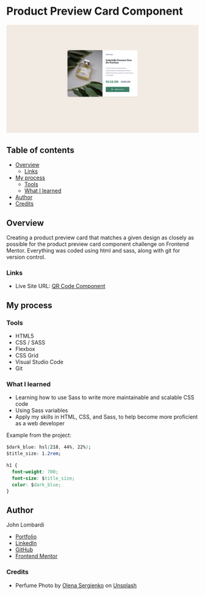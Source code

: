 # Product Preview Card Component

![Screenshot](./images/Product_Card_Screenshot.png)

## Table of contents

- [Overview](#overview)
  - [Links](#links)
- [My process](#my-process)
  - [Tools](#tools)
  - [What I learned](#what-i-learned)
- [Author](#author)
- [Credits](#credits)

## Overview

Creating a product preview card that matches a given design as closely as possible for the product preview card component challenge on Frontend Mentor. Everything was coded using html and sass, along with git for version control.

### Links

- Live Site URL: [QR Code Component](https://johnlombardi389.github.io/qr-code-component/)

## My process

### Tools

- HTML5
- CSS / SASS
- Flexbox
- CSS Grid
- Visual Studio Code
- Git

### What I learned

- Learning how to use Sass to write more maintainable and scalable CSS code
- Using Sass variables
- Apply my skills in HTML, CSS, and Sass, to help become more proficient as a web developer

Example from the project:

```css
$dark_blue: hsl(218, 44%, 22%);
$title_size: 1.2rem;
```

```css
h1 {
  font-weight: 700;
  font-size: $title_size;
  color: $dark_blue;
}
```

## Author

John Lombardi

- [Portfolio](https://johnlombardi389.github.io/portfolio/)
- [LinkedIn](https://www.linkedin.com/in/johnlombardi389/)
- [GitHub](https://github.com/johnlombardi389)
- [Frontend Mentor](https://www.frontendmentor.io/profile/johnlombardi389)

### Credits

- Perfume Photo by [Olena Sergienko](https://unsplash.com/@olenkasergienko?utm_source=unsplash&utm_medium=referral&utm_content=creditCopyText) on [Unsplash](https://unsplash.com/photos/GOVTETevRm8?utm_source=unsplash&utm_medium=referral&utm_content=creditCopyText)
